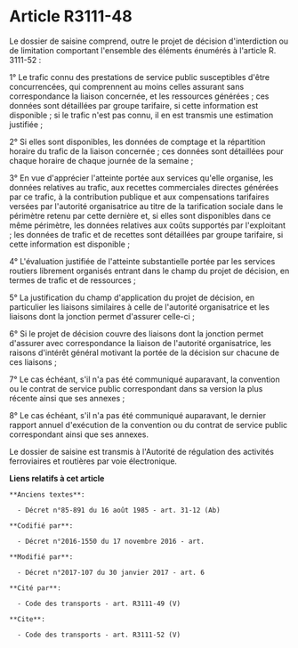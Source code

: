 # Article R3111-48

Le dossier de saisine comprend, outre le projet de décision d'interdiction ou de limitation comportant l'ensemble des
éléments énumérés à l'article R. 3111-52 : 

1° Le trafic connu des prestations de service public susceptibles d'être concurrencées, qui comprennent au moins celles
assurant sans correspondance la liaison concernée, et les ressources générées ; ces données sont détaillées par groupe
tarifaire, si cette information est disponible ; si le trafic n'est pas connu, il en est transmis une estimation justifiée ; 

2° Si elles sont disponibles, les données de comptage et la répartition horaire du trafic de la liaison concernée ; ces
données sont détaillées pour chaque horaire de chaque journée de la semaine ; 

3° En vue d'apprécier l'atteinte portée aux services qu'elle organise, les données relatives au trafic, aux recettes
commerciales directes générées par ce trafic, à la contribution publique et aux compensations tarifaires versées par
l'autorité organisatrice au titre de la tarification sociale dans le périmètre retenu par cette dernière et, si elles sont
disponibles dans ce même périmètre, les données relatives aux coûts supportés par l'exploitant ; les données de trafic et de
recettes sont détaillées par groupe tarifaire, si cette information est disponible ; 

4° L'évaluation justifiée de l'atteinte substantielle portée par les services routiers librement organisés entrant dans le
champ du projet de décision, en termes de trafic et de ressources ; 

5° La justification du champ d'application du projet de décision, en particulier les liaisons similaires à celle de
l'autorité organisatrice et les liaisons dont la jonction permet d'assurer celle-ci ; 

6° Si le projet de décision couvre des liaisons dont la jonction permet d'assurer avec correspondance la liaison de
l'autorité organisatrice, les raisons d'intérêt général motivant la portée de la décision sur chacune de ces liaisons ; 

7° Le cas échéant, s'il n'a pas été communiqué auparavant, la convention ou le contrat de service public correspondant dans
sa version la plus récente ainsi que ses annexes ; 

8° Le cas échéant, s'il n'a pas été communiqué auparavant, le dernier rapport annuel d'exécution de la convention ou du
contrat de service public correspondant ainsi que ses annexes. 

Le dossier de saisine est transmis à l'Autorité de régulation des activités ferroviaires et routières par voie électronique.

**Liens relatifs à cet article**

	**Anciens textes**:

	  - Décret n°85-891 du 16 août 1985 - art. 31-12 (Ab)

	**Codifié par**:

	  - Décret n°2016-1550 du 17 novembre 2016 - art.

	**Modifié par**:

	  - Décret n°2017-107 du 30 janvier 2017 - art. 6

	**Cité par**:

	  - Code des transports - art. R3111-49 (V)

	**Cite**:

	  - Code des transports - art. R3111-52 (V)

